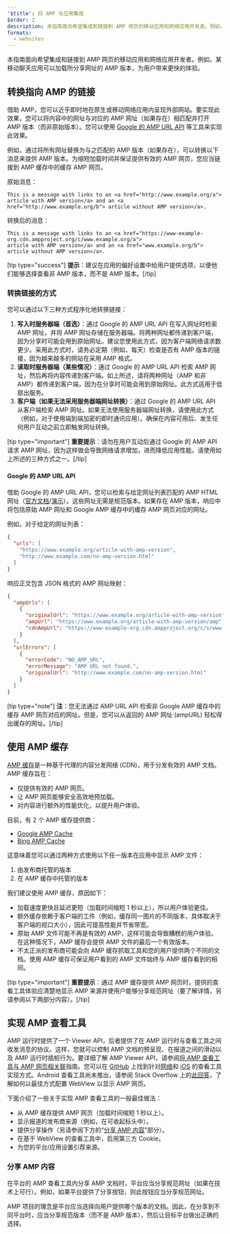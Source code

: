 ```yaml
---
'$title': 将 AMP 与应用集成
$order: 2
description: 本指南面向希望集成和链接到 AMP 网页的移动应用和网络应用开发者。例如，某移动聊天应用…
formats:
  - websites
---
```


本指南面向希望集成和链接到 AMP 网页的移动应用和网络应用开发者。例如，某移动聊天应用可以加载所分享网址的 AMP 版本，为用户带来更快的体验。

## 转换指向 AMP 的链接

借助 AMP，您可以近乎即时地在原生或移动网络应用内呈现外部网站。要实现此效果，您可以将内容中的网址与对应的 AMP 网址（如果存在）相匹配并打开 AMP 版本（而非原始版本）。您可以使用 [Google 的 AMP URL API](https://developers.google.com/amp/cache/use-amp-url) 等工具来实现此效果。

例如，通过将所有网址替换为与之匹配的 AMP 版本（如果存在），可以转换以下消息来提供 AMP 版本。为缩短加载时间并保证提供有效的 AMP 网页，您应当链接到 AMP 缓存中的缓存 AMP 网页。

原始消息：

```text
This is a message with links to an <a href="http://www.example.org/a">
article with AMP version</a> and an <a href="http://www.example.org/b"> article without AMP version</a>.
```

转换后的消息：

```text
This is a message with links to an <a href="https://www-example-org.cdn.ampproject.org/c/www.example.org/a">
article with AMP version</a> and an <a href="www.example.org/b"> article without AMP version</a>.
```

[tip type="success"] <strong>提示</strong>：建议在应用的偏好设置中给用户提供选项，以便他们能够选择查看非 AMP 版本，而不是 AMP 版本。[/tip]

### 转换链接的方式

您可以通过以下三种方式程序化地转换链接：

1. **写入时服务器端（首选）**：通过 Google 的 AMP URL API 在写入网址时检索 AMP 网址，并将 AMP 网址存储在服务器端。将两种网址都传递到客户端，因为分享时可能会用到原始网址。建议您使用此方式，因为客户端网络请求数更少。采用此方式时，请务必定期（例如，每天）检查是否有 AMP 版本的链接，因为越来越多的网站在采用 AMP 格式。
2. **读取时服务器端（某些情况）**：通过 Google 的 AMP URL API 检索 AMP 网址，然后再将内容传递到客户端。如上所述，请将两种网址（AMP 和非 AMP）都传递到客户端，因为在分享时可能会用到原始网址。此方式适用于低扇出服务。
3. **客户端（如果无法采用服务器端网址转换）**：通过 Google 的 AMP URL API 从客户端检索 AMP 网址。如果无法使用服务器端网址转换，请使用此方式（例如，对于使用端到端加密的即时通讯应用）。确保在内容可用后、发生任何用户互动之前立即触发网址转换。

[tip type="important"] <strong>重要提示</strong>：请勿在用户互动后通过 Google 的 AMP API 请求 AMP 网址，因为这样做会导致网络请求增加，进而降低应用性能。请使用如上所述的三种方式之一。[/tip]

#### Google 的 AMP URL API

借助 Google 的 AMP URL API，您可以检索与给定网址列表匹配的 AMP HTML 网址（[官方文档](https://developers.google.com/amp/cache/use-amp-url)/[演示](../../../documentation/examples/documentation/Using_the_AMP_URL_API.html)）。这些网址无需是规范版本。如果存在 AMP 版本，响应中将包括原始 AMP 网址和 Google AMP 缓存中的缓存 AMP 网页对应的网址。

例如，对于给定的网址列表：

```json
{
  "urls": [
    "https://www.example.org/article-with-amp-version",
    "http://www.example.com/no-amp-version.html"
  ]
}
```

响应正文包含 JSON 格式的 AMP 网址映射：

```json
{
  "ampUrls": [
    {
      "originalUrl": "https://www.example.org/article-with-amp-version",
      "ampUrl": "https://www.example.org/article-with-amp-version/amp",
      "cdnAmpUrl": "https://www-example-org.cdn.ampproject.org/c/s/www.example.org/article-with-amp-version"
    }
  ],
  "urlErrors": [
    {
      "errorCode": "NO_AMP_URL",
      "errorMessage": "AMP URL not found.",
      "originalUrl": "http://www.example.com/no-amp-version.html"
    }
  ]
}
```

[tip type="note"] <strong>注</strong>：您无法通过 AMP URL API 检索非 Google AMP 缓存中的缓存 AMP 网页对应的网址。但是，您可以从返回的 AMP 网址 (ampURL) 轻松得出缓存的网址。[/tip]

## 使用 AMP 缓存

[AMP 缓存](../../../documentation/guides-and-tutorials/learn/amp-caches-and-cors/how_amp_pages_are_cached.md)是一种基于代理的内容分发网络 (CDN)，用于分发有效的 AMP 文档。AMP 缓存旨在：

- 仅提供有效的 AMP 网页。
- 让 AMP 网页能够安全高效地预加载。
- 对内容进行额外的性能优化，以提升用户体验。

目前，有 2 个 AMP 缓存提供商：

- [Google AMP Cache](https://developers.google.com/amp/cache/)
- [Bing AMP Cache](https://www.bing.com/webmaster/help/bing-amp-cache-bc1c884c)

这意味着您可以通过两种方式使用以下任一版本在应用中显示 AMP 文件：

1. 由发布商托管的版本
2. 在 AMP 缓存中托管的版本

我们建议使用 AMP 缓存，原因如下：

- 加载速度更快且延迟更短（加载时间缩短 1 秒以上），所以用户体验更佳。
- 额外缓存依赖于客户端的工件（例如，缓存同一图片的不同版本，具体取决于客户端的视口大小），因此可提高性能并节省带宽。
- 原始 AMP 文件可能不再是有效的 AMP，这样可能会导致糟糕的用户体验。在这种情况下，AMP 缓存会提供 AMP 文件的最后一个有效版本。
- 不太正派的发布商可能会向 AMP 缓存抓取工具和您的用户提供两个不同的文档。使用 AMP 缓存可保证用户看到的 AMP 文件始终与 AMP 缓存看到的相同。

[tip type="important"] <strong>重要提示</strong>：通过 AMP 缓存提供 AMP 网页时，提供的查看工具体验应清楚地显示 AMP 来源并使用户能够分享规范网址（要了解详情，另请参阅以下两部分内容）。[/tip]

## 实现 AMP 查看工具

AMP 运行时提供了一个 Viewer API，后者提供了在 AMP 运行时与查看工具之间收发消息的协议。这样，您就可以控制 AMP 文档的预呈现、在报道之间的滑动以及 AMP 运行时插桩行为。要详细了解 AMP Viewer API，请参阅[将 AMP 查看工具与 AMP 网页相关联](https://github.com/ampproject/amphtml/blob/main/extensions/amp-viewer-integration/integrating-viewer-with-amp-doc-guide.md)指南。您可以在 [GitHub](https://github.com/ampproject/amp-viewer) 上找到针对[网络](https://github.com/ampproject/amp-viewer/blob/master/mobile-web/README.md)和 [iOS](https://github.com/ampproject/amp-viewer/tree/master/ios) 的查看工具实现方式。Android 查看工具尚未推出，请参阅 Stack Overflow 上的[此回答](https://stackoverflow.com/questions/44856759/does-we-need-to-change-anything-in-usual-webpage-loader-for-loading-an-amp-acce/44869038#44869038)，了解如何以最佳方式配置 WebView 以显示 AMP 网页。

下面介绍了一些关于实现 AMP 查看工具的一般最佳做法：

- 从 AMP 缓存提供 AMP 网页（加载时间缩短 1 秒以上）。
- 显示报道的发布商来源（例如，在可收起标头中）。
- 提供分享操作（另请参阅下方的“[分享 AMP 内容](integrate-with-apps.md#sharing-amp-content)”部分）。
- 在基于 WebView 的查看工具中，启用第三方 Cookie。
- 为您的平台/应用设置引荐来源。

### 分享 AMP 内容 <a name="sharing-amp-content"></a>

在平台的 AMP 查看工具内分享 AMP 文档时，平台应当分享规范网址（如果在技术上可行）。例如，如果平台提供了分享按钮，则此按钮应当分享规范网址。

AMP 项目的理念是平台应当选择向用户提供哪个版本的文档。因此，在分享到不同平台时，应当分享规范版本（而不是 AMP 版本），然后让目标平台做出正确的选择。

